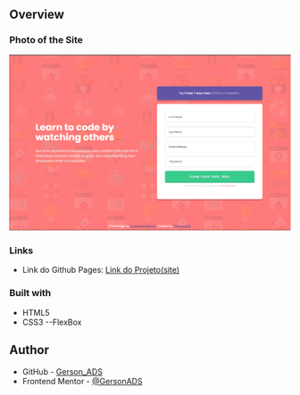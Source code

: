 ## Overview

### Photo of the Site

![](./screenshot.png)


### Links

- Link do Github Pages: [Link do Projeto(site)]()


### Built with

- HTML5
- CSS3
--FlexBox

## Author

- GitHub - [Gerson_ADS](https://github.com/GersonADS)
- Frontend Mentor - [@GersonADS](https://www.frontendmentor.io/profile/GersonADS)

